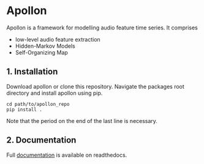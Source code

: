 # Apollon
Apollon is a framework for modelling audio feature time series. It comprises
* low-level audio feature extraction
* Hidden-Markov Models
* Self-Organizing Map

## 1. Installation
Download apollon or clone this repository. Navigate the packages root directory
and install apollon using pip.
```
cd path/to/apollon_repo
pip install .
```
Note that the period on the end of the last line is necessary.

## 2. Documentation
Full [documentation](https://apollon.readthedocs.io) is available on readthedocs.
